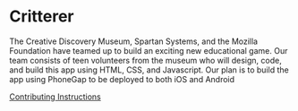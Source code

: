 Critterer
========================

The Creative Discovery Museum, Spartan Systems, and the Mozilla Foundation have 
teamed up to build an exciting new educational game. Our team consists of teen 
volunteers from the museum who will design, code, and build this app using HTML, 
CSS, and Javascript. Our plan is to build the app using PhoneGap to be deployed 
to both iOS and Android

[Contributing Instructions](https://github.com/spartansystems/cdm-mozilla-critter-jump/blob/master/CONTRIBUTING.md)

